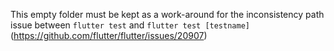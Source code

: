 This empty folder must be kept as a work-around for the inconsistency path issue between `flutter test` and `flutter test [testname]`   
(https://github.com/flutter/flutter/issues/20907)